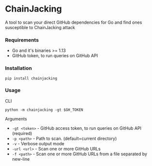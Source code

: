 # ChainJacking
A tool to scan your direct GitHub dependencies for Go and find ones susceptible to ChainJacking attack

### Requirements
- Go and it's binaries >= 1.13
- GitHub token, to run queries on GitHub API 


### Installation
```
pip install chainjacking
```

### Usage

CLI
```
python -m chainjacking -gt $GH_TOKEN
```

Arguments
- `-gt <token>` - GitHub access token, to run queries on GitHub API (required)
- `-p <path>` - Path to scan. (default=current directory)
- `-v` - Verbose output mode
- `-url <url>` - Scan one or more GitHub URLs
- `-f <path>` - Scan one or more GitHub URLs from a file separated by new-line
